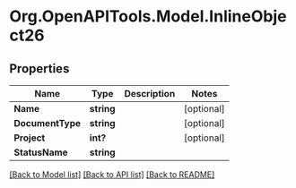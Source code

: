 
# Org.OpenAPITools.Model.InlineObject26

## Properties

Name | Type | Description | Notes
------------ | ------------- | ------------- | -------------
**Name** | **string** |  | [optional] 
**DocumentType** | **string** |  | [optional] 
**Project** | **int?** |  | [optional] 
**StatusName** | **string** |  | 

[[Back to Model list]](../README.md#documentation-for-models)
[[Back to API list]](../README.md#documentation-for-api-endpoints)
[[Back to README]](../README.md)

